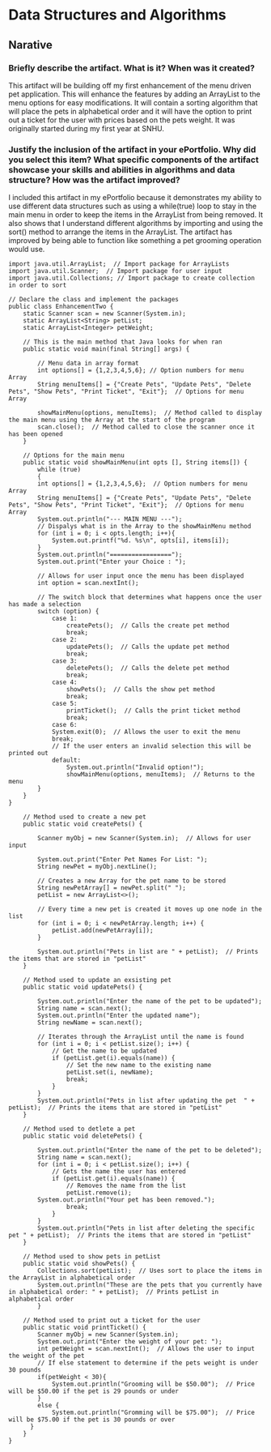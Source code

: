 # Data Structures and Algorithms

## Narative

###  Briefly describe the artifact. What is it? When was it created?

This artifact will be building off my first enhancement of the menu driven pet application. This will enhance the features by adding an ArrayList to the menu options for easy modifications. It will contain a sorting algorithm that will place the pets in alphabetical order and it will have the option to print out a ticket for the user with prices based on the pets weight. It was originally started during my first year at SNHU.

###  Justify the inclusion of the artifact in your ePortfolio. Why did you select this item? What specific components of the artifact showcase your skills and abilities in algorithms and data structure? How was the artifact improved?

I included this artifact in my ePortfolio because it demonstrates my ability to use different data structures such as using a while(true) loop to stay in the main menu in order to keep the items in the ArrayList from being removed. It also shows that I understand different algorithms by importing and using the sort() method to arrange the items in the ArrayList. The artifact has improved by being able to function like something a pet grooming operation would use. 

```
import java.util.ArrayList;  // Import package for ArrayLists
import java.util.Scanner;  // Import package for user input
import java.util.Collections; // Import package to create collection in order to sort

// Declare the class and implement the packages
public class EnhancementTwo {
    static Scanner scan = new Scanner(System.in);
    static ArrayList<String> petList;
    static ArrayList<Integer> petWeight;

    // This is the main method that Java looks for when ran
    public static void main(final String[] args) {
        
        // Menu data in array format
        int options[] = {1,2,3,4,5,6}; // Option numbers for menu Array
        String menuItems[] = {"Create Pets", "Update Pets", "Delete Pets", "Show Pets", "Print Ticket", "Exit"};  // Options for menu Array

        showMainMenu(options, menuItems);  // Method called to display the main menu using the Array at the start of the program
        scan.close();  // Method called to close the scanner once it has been opened
    }

    // Options for the main menu
    public static void showMainMenu(int opts [], String items[]) {
        while (true)
        {
        int options[] = {1,2,3,4,5,6};  // Option numbers for menu Array
        String menuItems[] = {"Create Pets", "Update Pets", "Delete Pets", "Show Pets", "Print Ticket", "Exit"};  // Options for menu Array
        System.out.println("--- MAIN MENU ---");
        // Dispalys what is in the Array to the showMainMenu method
        for (int i = 0; i < opts.length; i++){
            System.out.printf("%d. %s\n", opts[i], items[i]);
        }
        System.out.println("=================");
        System.out.print("Enter your Choice : ");

        // Allows for user input once the menu has been displayed
        int option = scan.nextInt();

        // The switch block that determines what happens once the user has made a selection
        switch (option) {
            case 1:
                createPets();  // Calls the create pet method
                break;
            case 2:
                updatePets();  // Calls the update pet method
                break;
            case 3:
                deletePets();  // Calls the delete pet method
                break;
            case 4:
                showPets();  // Calls the show pet method
                break;
            case 5:
                printTicket();  // Calls the print ticket method
                break;
            case 6:
            System.exit(0);  // Allows the user to exit the menu
            break;
            // If the user enters an invalid selection this will be printed out
            default:
                System.out.println("Invalid option!");
                showMainMenu(options, menuItems);  // Returns to the menu
        }
    }
}

    // Method used to create a new pet
    public static void createPets() {

        Scanner myObj = new Scanner(System.in);  // Allows for user input

        System.out.print("Enter Pet Names For List: ");
        String newPet = myObj.nextLine();

        // Creates a new Array for the pet name to be stored
        String newPetArray[] = newPet.split(" ");
        petList = new ArrayList<>();
        
        // Every time a new pet is created it moves up one node in the list
        for (int i = 0; i < newPetArray.length; i++) {
            petList.add(newPetArray[i]);
        }
  
        System.out.println("Pets in list are " + petList);  // Prints the items that are stored in "petList"
    }

    // Method used to update an exsisting pet
    public static void updatePets() {

        System.out.println("Enter the name of the pet to be updated");
        String name = scan.next();
        System.out.println("Enter the updated name");
        String newName = scan.next();

        // Iterates through the ArrayList until the name is found
        for (int i = 0; i < petList.size(); i++) {
            // Get the name to be updated
            if (petList.get(i).equals(name)) {
                // Set the new name to the existing name
                petList.set(i, newName);
                break;
            }
        }
        System.out.println("Pets in list after updating the pet  " + petList);  // Prints the items that are stored in "petList"
    }

    // Method used to detlete a pet
    public static void deletePets() {

        System.out.println("Enter the name of the pet to be deleted");
        String name = scan.next();
        for (int i = 0; i < petList.size(); i++) {
            // Gets the name the user has entered
            if (petList.get(i).equals(name)) {
                // Removes the name from the list
                petList.remove(i);
        System.out.println("Your pet has been removed.");
                break;
            }
        }
        System.out.println("Pets in list after deleting the specific pet " + petList);  // Prints the items that are stored in "petList"
    }

    // Method used to show pets in petList
    public static void showPets() {
        Collections.sort(petList);  // Uses sort to place the items in the ArrayList in alphabetical order
        System.out.println("These are the pets that you currently have in alphabetical order: " + petList);  // Prints petList in alphabetical order
        }

    // Method used to print out a ticket for the user
    public static void printTicket() {
        Scanner myObj = new Scanner(System.in);
        System.out.print("Enter the weight of your pet: ");
        int petWeight = scan.nextInt();  // Allows the user to input the weight of the pet
        // If else statement to determine if the pets weight is under 30 pounds
        if(petWeight < 30){
            System.out.println("Grooming will be $50.00");  // Price will be $50.00 if the pet is 29 pounds or under
        }
        else {
            System.out.println("Gromming will be $75.00");  // Price will be $75.00 if the pet is 30 pounds or over
      }
    }
}
```
